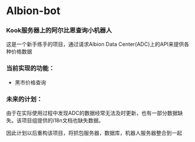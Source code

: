 # Albion-bot

### Kook服务器上的阿尔比恩查询小机器人


这是一个新手练手的项目，通过请求Albion Data Center(ADC)上的API来提供各种价格数据

### 当前实现的功能：
* 黑市价格查询

### 未来的计划：
由于在实际使用过程中发现ADC的数据经常无法及时更新，也有一部分数据缺失。该项目组提供的i18n文档也缺失数据。

因此计划以后重构该项目，将抓包服务器，数据库，机器人服务器整合到一起